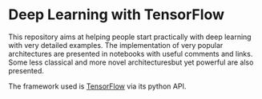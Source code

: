# Deep Learning with TensorFlow
This repository aims at helping people start practically with deep learning with very detailed examples. The implementation of very popular architectures are presented in notebooks with useful comments and links. Some less classical and more novel architecturesbut yet powerful are also presented.

The framework used is [TensorFlow](https://github.com/tensorflow/tensorflow) via its python API.

